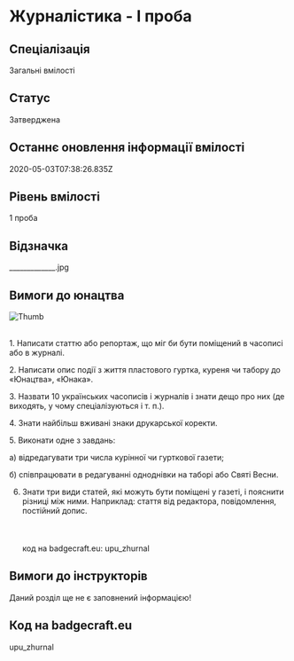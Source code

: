 # Журналістика - І проба

## Спеціалізація

Загальні вмілості

## Статус

Затверджена

## Останнє оновлення інформації вмілості

2020-05-03T07:38:26.835Z

## Рівень вмілості

1 проба

## Відзначка

_____________.jpg

## Вимоги до юнацтва

<p><img alt="Thumb              " src="/uploads/textareas/bootsy/image/165/small______________.jpg"><br><br></p><p>1. Написати статтю або репортаж, що міг би бути поміщений в часописі
або в журналі.</p>

<p>2. Написати опис події з життя пластового гуртка, куреня чи
табору до «Юнацтва», «Юнака».</p>

<p>3. Назвати 10 українських часописів і журналів і знати дещо про
них (де виходять, у чому спеціалізуються і т. п.).</p>

<p>4. Знати найбільш вживані знаки друкарської коректи.</p>

<p>5. Виконати одне з завдань:</p>

<p>а) відредагувати три числа курінної чи гурткової газети;</p>

<p>б) співпрацювати в редагуванні одноднівки на таборі або Святі
Весни.</p>

6. Знати три види статей, які можуть бути поміщені у газеті, і пояснити
різниці між ними. Наприклад: стаття від редактора, повідомлення, постійний
допис.<br><br><br><br>код на badgecraft.eu: upu_zhurnal<br>

## Вимоги до інструкторів

Даний розділ ще не є заповнений інформацією!

## Код на badgecraft.eu

upu_zhurnal